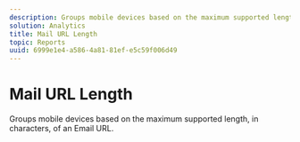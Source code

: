 ```yaml
---
description: Groups mobile devices based on the maximum supported length, in characters, of an Email URL.
solution: Analytics
title: Mail URL Length
topic: Reports
uuid: 6999e1e4-a586-4a81-81ef-e5c59f006d49
---
```


# Mail URL Length

Groups mobile devices based on the maximum supported length, in characters, of an Email URL.

